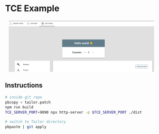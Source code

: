 # TCE Example

<p align="center">
  <a href="https://github.com/vladimyr/tce-example/raw/master/screenshot.png">
    <img src="./screenshot.png" width="480px">
  </a>
</p>

## Instructions

```sh
# inside git repo
pbcopy < tailor.patch
npm run build
TCE_SERVER_PORT=9090 npx http-server -p $TCE_SERVER_PORT ./dist
```
```sh
# switch to Tailor directory
pbpaste | git apply
```

